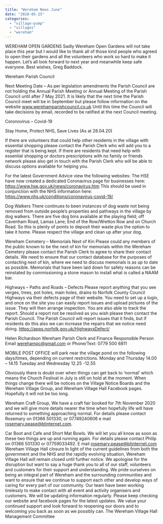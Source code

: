 ```yaml
---
title: "Wereham News June"
date: "2020-05-25"
categories: 
  - "village-pump"
  - "villages"
  - "wereham"
---
```


WEREHAM OPEN GARDENS Sadly Wereham Open Gardens will not take place this year but I would like to thank all of those kind people who agreed to open their gardens and all the volunteers who work so hard to make it happen. Let’s all look forward to next year and meanwhile keep safe everyone. Best wishes, Greg Baddock.

Wereham Parish Council

Next Meeting Date – As per legislation amendments the Parish Council are not holding the Annual Parish Meeting or Annual Meeting of the Parish Council until after 7 May 2021. It is likely that the next time the Parish Council meet will be in September but please follow information on the website www.werehamparishcouncil.co.uk Until this time the Council will take decisions by email, recorded to be ratified at the next Council meeting.

Coronovirus – Covid-19

Stay Home, Protect NHS, Save Lives (As at 28.04.20)

If there are volunteers that could help other residents in the village with essential shopping please contact the Parish Clerk who will add you to a register that is being kept. If there are residents that need help with essential shopping or doctors prescriptions with no family or friends network please also get in touch with the Parish Clerk who will be able to discuss options available for helping you.

For the latest Government Advice view the following websites: The HSE have now created a dedicated Coronavirus page for businesses here: https://www.hse.gov.uk/news/coronavirus.htm This should be used in conjunction with the NHS information here: https://www.nhs.uk/conditions/coronavirus-covid-19/

Dog Walkers There continues to been instances of dog waste not being removed from outside people’s properties and pathways in the village by dog walkers. There are five dog bins available at the playing field; off Cavenham Road, Lamas Lane; End of the Row/Wretton Row and on Church Road. So this is plenty of points to deposit their waste plus the option to take it home. Please respect the village and clean up after your dog.

Wereham Cemetery – Memorials Next of Kin Please could any members of the public known to be the next of kin for memorials within the Wereham Cemetery please contact the Parish Clerk to agree to share their contact details. We need to ensure that our contact database for the purposes of contacting next of kin, where we need to discuss memorials is as up to date as possible. Memorials that have been laid down for safety reasons can be reinstated by commissioning a stone mason to install what is called a NAAM bar.

Highways – Paths and Roads – Defects Please report anything that you see verges, trees, pot holes, main holes, drains to Norfolk County Council Highways via their defects page of their website. You need to set up a login, and once on the site you can easily report issues and upload pictures of the issue. They will then arrange inspection. You are also able to track the report. Should a report not be resolved as you wish please then contact the Parish Council. The Parish Council will report issues that it finds, but if residents do this also we can increase the repairs that we notice need doing. https://apps.norfolk.gov.uk/HighwaysDefect/

Helen Richardson Wereham Parish Clerk and Finance Responsible Person Email werehampc@gmail.com or Phone/Text: 0779 500 6811

MOBILE POST OFFICE will park near the village pond on the following days/times, depending on current restrictions. Monday and Thursday 14.00 – 14.15 Tuesday and Wednesday 12.25 -12.55

Obviously there is doubt over when things can get back to ‘normal’ which means the Church Festival in July is still on hold at the moment. When things change there will be notices on the Village Notice Boards and the Wereham Village Group, and Wereham Village Hall Facebook pages. Hopefully it will not be too long.

Wereham Craft Group, We have a craft fair booked for 7th November 2020 and we will give more details nearer the time when hopefully life will have returned to something approaching normal. For details please contact Rosemary on 01366 501330, or 07749240606 e mail rosemary.pease@btinternet.com.

Car Boot and Cafe and Short Mat Bowls. We will let you all know as soon as these two things are up and running again. For details please contact Philip on 01366 501330 or 07759033492. E mail rosemary.pease@btinternet.com Wereham Village Hall closure In light of the current guidelines from both the government and the NHS and the rapidly evolving situation, Wereham Village Hall will remain closed until further notice. We apologise for the disruption but want to say a huge thank you to all of our staff, volunteers and customers for their support and understanding. We pride ourselves on being an integral part of Wereham and the surrounding communities and want to ensure that we continue to support each other and develop ways of caring for every part of our community. Our team have been working tirelessly to make contact with all event and activity organisers and customers. We will be updating information regularly. Please keep checking our website and facebook pages for the latest updates. We value your continued support and look forward to reopening our doors and to welcoming you back as soon as we possibly can. The Wereham Village Hall Management Committee
